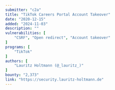 ```yaml
---
submitter: "c2a"
title: "TikTok Careers Portal Account Takeover"
date: "2020-12-15"
added: "2024-11-03"
description: ""
vulnerabilities: [
    "CSRF", "Open redirect", "Account takeover"
]
programs: [
    "TikTok"
]
authors: [
    "Lauritz Holtmann (@_lauritz_)"
]
bounty: "2,373"
link: "https://security.lauritz-holtmann.de"
---
```




